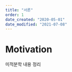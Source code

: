 ```yaml
---
title: "서론"
order: 1
date_created: "2020-05-01"
date_modified: "2021-07-08"
---
```


# Motivation

미적분학 내용 정리